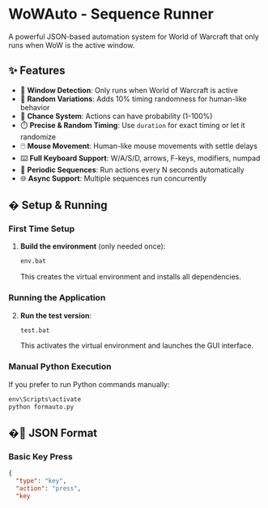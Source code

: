 # WoWAuto - Sequence Runner

A powerful JSON-based automation system for World of Warcraft that only runs when WoW is the active window.

## ✨ Features

- 🎯 **Window Detection**: Only runs when World of Warcraft is active
- 🎲 **Random Variations**: Adds 10% timing randomness for human-like behavior
- 🎰 **Chance System**: Actions can have probability (1-100%)
- ⏱️ **Precise & Random Timing**: Use `duration` for exact timing or let it randomize
- 🖱️ **Mouse Movement**: Human-like mouse movements with settle delays
- ⌨️ **Full Keyboard Support**: W/A/S/D, arrows, F-keys, modifiers, numpad
- 🔁 **Periodic Sequences**: Run actions every N seconds automatically
- 🌐 **Async Support**: Multiple sequences run concurrently

## � Setup & Running

### First Time Setup
1. **Build the environment** (only needed once):
   ```cmd
   env.bat
   ```
   This creates the virtual environment and installs all dependencies.

### Running the Application
2. **Run the test version**:
   ```cmd
   test.bat
   ```
   This activates the virtual environment and launches the GUI interface.

### Manual Python Execution
If you prefer to run Python commands manually:
```cmd
env\Scripts\activate
python formauto.py
```

## �📝 JSON Format

### Basic Key Press
```json
{
  "type": "key",
  "action": "press",
  "key